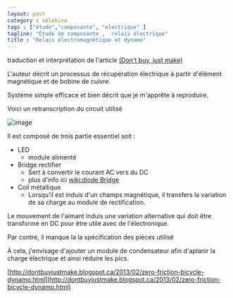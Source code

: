 ```yaml
---
layout: post  
category : vélokino  
tags : ["étude","composante", "electrique" ]  
tagline: "Étude de composante ,  relais électrique"  
title : "Relais électromagnétique et dynamo"
---
```


traduction et interprétation de l'article [(Don't buy, just make)](http://dontbuyjustmake.blogspot.ca/2013/02/zero-friction-bicycle-dynamo.html)

L'auteur décrit un processus de récupération électrique à partir d'élément magnétique et de bobine de cuivre.

Système simple efficace et bien décrit que je m'apprête à reproduire.

Voici un retranscription du circuit utilisé

![image](http://raw.githubusercontent.com/gllmAR/velokino/gh-pages/_posts/assets/2014-07-26_LED_Rectifier_Coil_Circuit.png)

Il est composé de trois partie essentiel
soit :

* LED 	
	* module alimenté
* Bridge rectifier
	* Sert à convertir le courant AC vers du DC 
	* plus d'info ici [wiki:diode Bridge](http://en.wikipedia.org/wiki/Diode_bridge)
* Coil métallique 
	* Lorsqu'il est induis d'un champs magnétique,  il transfers la variation de sa charge au module de rectification.  

Le mouvement de l'aimant induis une variation alternative qui doit être transformé en DC pour être utile avec de l'électronique.
	
Par contre,  il manque la la spécification des pièces utilisé 
	
À cela,  j'envisage d'ajouter un module de condensateur afin d'aplanir la charge électrique et ainsi réduire les pics.  	  




[http://dontbuyjustmake.blogspot.ca/2013/02/zero-friction-bicycle-dynamo.html](http://dontbuyjustmake.blogspot.ca/2013/02/zero-friction-bicycle-dynamo.html)
